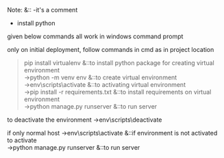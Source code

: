 Note:   &::  -it's a comment

- install python

given below commands all work in windows command prompt

only on initial deployment,
follow commands in cmd as in project location

> pip install virtualenv &::to install python package for creating virtual environment <br/>
->python -m venv env  &::to create virtual environment <br/>
->env\scripts\activate  &::to activating virtual environment <br/>
->pip install -r requirements.txt  &::to install requirements on virtual environment <br/>
->python manage.py runserver  &::to run server <br/>

to deactivate the environment
->env\scripts\deactivate

if only normal host
->env\scripts\activate  &::if environment is not activated to activate <br/>
->python manage.py runserver  &::to run server

